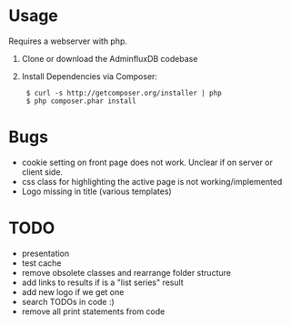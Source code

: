 # Usage

Requires a webserver with php.
1. Clone or download the AdminfluxDB codebase
2. Install Dependencies via Composer:

        $ curl -s http://getcomposer.org/installer | php
        $ php composer.phar install


# Bugs

* cookie setting on front page does not work. Unclear if on server or client side. 
* css class for highlighting the active page is not working/implemented
* Logo missing in title (various templates)


# TODO

* presentation
* test cache
* remove obsolete classes and rearrange folder structure
* add links to results if is a "list series" result
* add new logo if we get one
* search TODOs in code :)
* remove all print statements from code